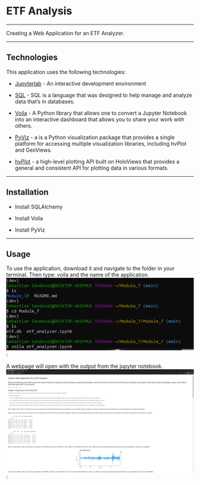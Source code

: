 # ETF Analysis
___

Creating a Web Application for an ETF Analyzer.

---

## Technologies

This application uses the following technologies: 

* [Jupyterlab](http://justinbois.github.io/bootcamp/2020_fsri/lessons/l01_welcome.html#Jupyter) - An interactive development environment

* [SQL](https://www.w3schools.com/sql/) - SQL is a language that was designed to help manage and analyze data that’s in databases.

* [Voila](https://voila.readthedocs.io/en/stable/) - A Python library that allows one to convert a Jupyter Notebook into an interactive dashboard that allows you to share your work with others.

* [PyViz](https://pyviz.org/overviews/index.html) - a is a Python visualization package that provides a single platform for accessing multiple visualization libraries, including hvPlot and GeoViews.

* [hvPlot](https://hvplot.holoviz.org/user_guide/Plotting.html) -  a high-level plotting API built on HoloViews that provides a general and consistent API for plotting data in various formats.

---

## Installation

* Install SQLAlchemy

* Install Voila

* Install PyViz

---

## Usage

To use the application, download it and navigate to the folder in your terminal. Then type: voila and the name of the application.
![terminal](/Images/terminal.png):

A webpage will open with the output from the jupyter notebook.
![web_app](/Images/web_app.png):